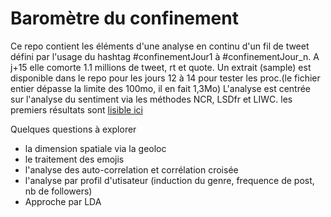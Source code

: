 # Baromètre du confinement
Ce repo contient les éléments d'une analyse en continu d'un fil de tweet défini par l'usage du hashtag #confinementJour1 à #confinementJour_n. A j+15 elle comorte 1.1 millions de tweet, rt et quote.
Un extrait (sample) est disponible dans le repo pour les jours 12 à 14 pour tester les proc.(le fichier entier dépasse la limite des 100mo, il en fait 1,3Mo)
L'analyse est centrée sur l'analyse du sentiment via les méthodes NCR, LSDfr et LIWC.
les premiers résultats sont [lisible ici]()

Quelques questions à explorer
 * la dimension spatiale via la geoloc
 * le traitement des emojis
 * l'analyse des auto-correlation et corrélation croisée
 * l'analyse par profil d'utisateur (induction du genre, frequence de post, nb de followers)
 * Approche par LDA
